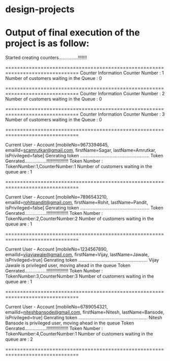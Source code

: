 # design-projects

# Output of final execution of the project is as follow: 

Started creating counters...............!!!!!!!

=============================================================================== 
Counter Information
Counter Number : 1
Number of customers waiting in the Queue : 0

===============================================================================
Counter Information
Counter Number : 2
Number of customers waiting in the Queue : 0

===============================================================================
Counter Information
Counter Number : 3
Number of customers waiting in the Queue : 0

===============================================================================

Current User - Account [mobileNo=9673394645, emailId=scamrutkar@gmail.com, firstName=Sagar, lastName=Amrutkar, isPrivileged=false]
Genrating token ......................................................
Token Genrated.................!!!!!!!!!!!!!!!!!
Token Number : TokenNumber:1,CounterNumber:1
Number of customers waiting in the queue are : 1

===============================================================================

Current User - Account [mobileNo=7896543210, emailId=rohitpandit@gmail.com, firstName=Rohit, lastName=Pandit, isPrivileged=false]
Genrating token ......................................................
Token Genrated.................!!!!!!!!!!!!!!!!!
Token Number : TokenNumber:2,CounterNumber:2
Number of customers waiting in the queue are : 1

===============================================================================

Current User - Account [mobileNo=1234567890, emailId=vijayjawale@gmail.com, firstName=Vijay, lastName=Jawale, isPrivileged=true]
Genrating token ......................................................
Vijay Jawale is privileged user, moving ahead in the queue
Token Genrated.................!!!!!!!!!!!!!!!!!
Token Number : TokenNumber:3,CounterNumber:3
Number of customers waiting in the queue are : 1

===============================================================================

Current User - Account [mobileNo=6789054321, emailId=niteshbansode@gmail.com, firstName=Nitesh, lastName=Bansode, isPrivileged=true]
Genrating token ......................................................
Nitesh Bansode is privileged user, moving ahead in the queue
Token Genrated.................!!!!!!!!!!!!!!!!!
Token Number : TokenNumber:4,CounterNumber:1
Number of customers waiting in the queue are : 2

===============================================================================
